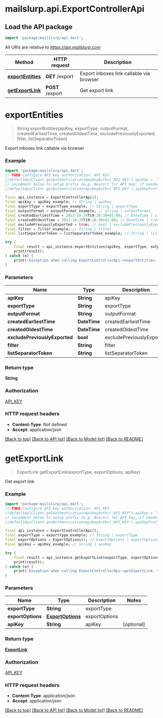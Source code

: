 # mailslurp.api.ExportControllerApi

## Load the API package
```dart
import 'package:mailslurp/api.dart';
```

All URIs are relative to *https://api.mailslurp.com*

Method | HTTP request | Description
------------- | ------------- | -------------
[**exportEntities**](ExportControllerApi#exportentities) | **GET** /export | Export inboxes link callable via browser
[**getExportLink**](ExportControllerApi#getexportlink) | **POST** /export | Get export link


# **exportEntities**
> String exportEntities(apiKey, exportType, outputFormat, createdEarliestTime, createdOldestTime, excludePreviouslyExported, filter, listSeparatorToken)

Export inboxes link callable via browser

### Example 
```dart
import 'package:mailslurp/api.dart';
// TODO Configure API key authorization: API_KEY
//defaultApiClient.getAuthentication<ApiKeyAuth>('API_KEY').apiKey = 'YOUR_API_KEY';
// uncomment below to setup prefix (e.g. Bearer) for API key, if needed
//defaultApiClient.getAuthentication<ApiKeyAuth>('API_KEY').apiKeyPrefix = 'Bearer';

final api_instance = ExportControllerApi();
final apiKey = apiKey_example; // String | apiKey
final exportType = exportType_example; // String | exportType
final outputFormat = outputFormat_example; // String | outputFormat
final createdEarliestTime = 2013-10-20T19:20:30+01:00; // DateTime | createdEarliestTime
final createdOldestTime = 2013-10-20T19:20:30+01:00; // DateTime | createdOldestTime
final excludePreviouslyExported = true; // bool | excludePreviouslyExported
final filter = filter_example; // String | filter
final listSeparatorToken = listSeparatorToken_example; // String | listSeparatorToken

try { 
    final result = api_instance.exportEntities(apiKey, exportType, outputFormat, createdEarliestTime, createdOldestTime, excludePreviouslyExported, filter, listSeparatorToken);
    print(result);
} catch (e) {
    print('Exception when calling ExportControllerApi->exportEntities: $e\n');
}
```

### Parameters

Name | Type | Description  | Notes
------------- | ------------- | ------------- | -------------
 **apiKey** | **String**| apiKey | 
 **exportType** | **String**| exportType | 
 **outputFormat** | **String**| outputFormat | 
 **createdEarliestTime** | **DateTime**| createdEarliestTime | [optional] 
 **createdOldestTime** | **DateTime**| createdOldestTime | [optional] 
 **excludePreviouslyExported** | **bool**| excludePreviouslyExported | [optional] 
 **filter** | **String**| filter | [optional] 
 **listSeparatorToken** | **String**| listSeparatorToken | [optional] 

### Return type

**String**

### Authorization

[API_KEY](../README#API_KEY)

### HTTP request headers

 - **Content-Type**: Not defined
 - **Accept**: application/json

[[Back to top]](#) [[Back to API list]](../README#documentation-for-api-endpoints) [[Back to Model list]](../README#documentation-for-models) [[Back to README]](../README)

# **getExportLink**
> ExportLink getExportLink(exportType, exportOptions, apiKey)

Get export link

### Example 
```dart
import 'package:mailslurp/api.dart';
// TODO Configure API key authorization: API_KEY
//defaultApiClient.getAuthentication<ApiKeyAuth>('API_KEY').apiKey = 'YOUR_API_KEY';
// uncomment below to setup prefix (e.g. Bearer) for API key, if needed
//defaultApiClient.getAuthentication<ApiKeyAuth>('API_KEY').apiKeyPrefix = 'Bearer';

final api_instance = ExportControllerApi();
final exportType = exportType_example; // String | exportType
final exportOptions = ExportOptions(); // ExportOptions | exportOptions
final apiKey = apiKey_example; // String | apiKey

try { 
    final result = api_instance.getExportLink(exportType, exportOptions, apiKey);
    print(result);
} catch (e) {
    print('Exception when calling ExportControllerApi->getExportLink: $e\n');
}
```

### Parameters

Name | Type | Description  | Notes
------------- | ------------- | ------------- | -------------
 **exportType** | **String**| exportType | 
 **exportOptions** | [**ExportOptions**](ExportOptions)| exportOptions | 
 **apiKey** | **String**| apiKey | [optional] 

### Return type

[**ExportLink**](ExportLink)

### Authorization

[API_KEY](../README#API_KEY)

### HTTP request headers

 - **Content-Type**: application/json
 - **Accept**: application/json

[[Back to top]](#) [[Back to API list]](../README#documentation-for-api-endpoints) [[Back to Model list]](../README#documentation-for-models) [[Back to README]](../README)

